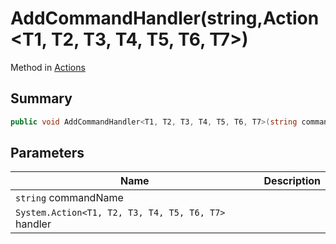 # AddCommandHandler(string,Action\<T1, T2, T3, T4, T5, T6, T7>)

Method in [Actions](./)

## Summary

```csharp
public void AddCommandHandler<T1, T2, T3, T4, T5, T6, T7>(string commandName, Action<T1, T2, T3, T4, T5, T6, T7> handler);
```

## Parameters

| Name                                                | Description |
| --------------------------------------------------- | ----------- |
| `string` commandName                                |             |
| `System.Action<T1, T2, T3, T4, T5, T6, T7>` handler |             |
